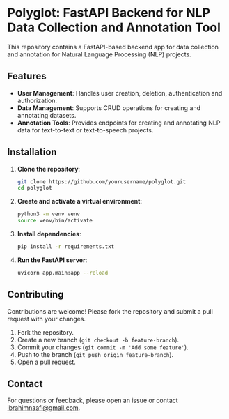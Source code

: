 # Polyglot: FastAPI Backend for NLP Data Collection and Annotation Tool

This repository contains a FastAPI-based backend app for data collection and annotation for Natural Language Processing (NLP) projects.

## Features

- **User Management**: Handles user creation, deletion, authentication and authorization.
- **Data Management**: Supports CRUD operations for creating and annotating datasets.
- **Annotation Tools**: Provides endpoints for creating and annotating NLP data for text-to-text or text-to-speech projects.

## Installation

1. **Clone the repository**:
    ```bash
    git clone https://github.com/yourusername/polyglot.git
    cd polyglot
    ```

2. **Create and activate a virtual environment**:
    ```bash
    python3 -m venv venv
    source venv/bin/activate
    ```

3. **Install dependencies**:
    ```bash
    pip install -r requirements.txt
    ```

4. **Run the FastAPI server**:
    ```bash
    uvicorn app.main:app --reload
    ```

## Contributing

Contributions are welcome! Please fork the repository and submit a pull request with your changes.

1. Fork the repository.
2. Create a new branch (`git checkout -b feature-branch`).
3. Commit your changes (`git commit -m 'Add some feature'`).
4. Push to the branch (`git push origin feature-branch`).
5. Open a pull request.

## Contact

For questions or feedback, please open an issue or contact [ibrahimnaafi@gmail.com](ibrahimnaafi@gmail.com).
